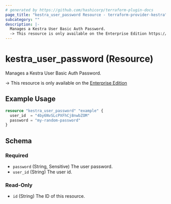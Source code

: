 ```yaml
---
# generated by https://github.com/hashicorp/terraform-plugin-docs
page_title: "kestra_user_password Resource - terraform-provider-kestra"
subcategory: ""
description: |-
  Manages a Kestra User Basic Auth Password.
  -> This resource is only available on the Enterprise Edition https://kestra.io/enterprise
---
```


# kestra_user_password (Resource)

Manages a Kestra User Basic Auth Password.

-> This resource is only available on the [Enterprise Edition](https://kestra.io/enterprise)

## Example Usage

```terraform
resource "kestra_user_password" "example" {
  user_id  = "4by6NvSLcPXFhCj8nwbZOM"
  password = "my-random-password"
}
```

<!-- schema generated by tfplugindocs -->
## Schema

### Required

- `password` (String, Sensitive) The user password.
- `user_id` (String) The user id.

### Read-Only

- `id` (String) The ID of this resource.
